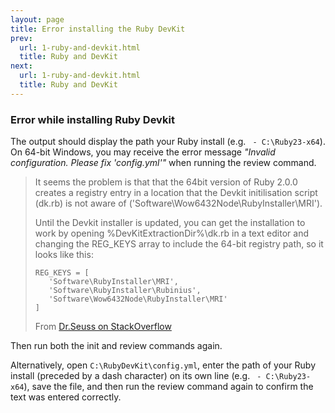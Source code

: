 ```yaml
---
layout: page
title: Error installing the Ruby DevKit
prev:
  url: 1-ruby-and-devkit.html
  title: Ruby and DevKit
next:
  url: 1-ruby-and-devkit.html
  title: Ruby and DevKit
---
```


### Error while installing Ruby Devkit
The output should display the path your Ruby install (e.g. ``` - C:\Ruby23-x64```). On 64-bit Windows, you may receive the error message _"Invalid configuration. Please fix 'config.yml'"_ when running the review command. 

> It seems the problem is that that the 64bit version of Ruby 2.0.0 creates a registry entry in a location that the Devkit initilisation script (dk.rb) is not aware of ('Software\Wow6432Node\RubyInstaller\MRI').
> 
> Until the Devkit installer is updated, you can get the installation to work by opening %DevKitExtractionDir%\dk.rb in a text editor and changing the REG_KEYS array to include the 64-bit registry path, so it looks like this:
> 
>```
>REG_KEYS = [
>    'Software\RubyInstaller\MRI',
>    'Software\RubyInstaller\Rubinius',
>    'Software\Wow6432Node\RubyInstaller\MRI'
>]
>```
> From [Dr.Seuss on StackOverflow](http://stackoverflow.com/a/17148987/779521)

Then run both the init and review commands again. 

Alternatively, open `C:\RubyDevKit\config.yml`, enter the path of your Ruby install (preceded by a dash character) on its own line (e.g. ``` - C:\Ruby23-x64```), save the file, and then run the review command again to confirm the text was entered correctly.